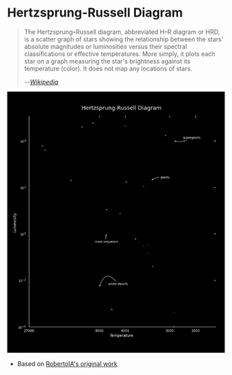 # Hertzsprung-Russell Diagram

> The Hertzsprung–Russell diagram, abbreviated H–R diagram or HRD, is a scatter graph of stars showing the relationship between the stars' absolute magnitudes or luminosities versus their spectral classifications or effective temperatures. More simply, it plots each star on a graph measuring the star's brightness against its temperature (color). It does not map any locations of stars.
>
> --[_Wikipedia_](https://en.wikipedia.org/wiki/Hertzsprung%E2%80%93Russell_diagram)

![Hertzsprung-Russell Diagram](Hertzsprung-Russell.gif)

* Based on [RobertoIA's original work](https://github.com/RobertoIA/Hertzsprung-Russell)